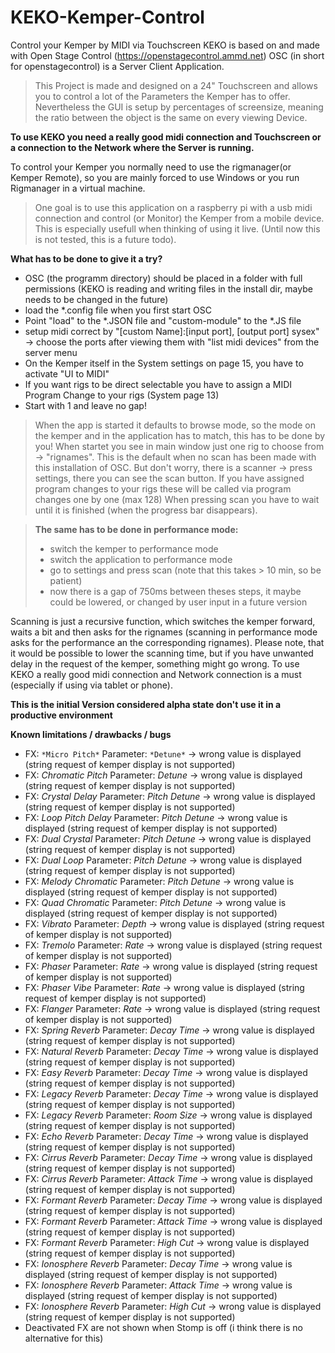 # KEKO-Kemper-Control
Control your Kemper by MIDI via Touchscreen
KEKO is based on and made with Open Stage Control (https://openstagecontrol.ammd.net)
OSC (in short for openstagecontrol) is a Server Client Application. 

>This Project is made and designed on a 24" Touchscreen and allows you to control a lot of the Parameters the Kemper has to offer.
>Nevertheless the GUI is setup by percentages of screensize, meaning the ratio between the object is the same on every viewing Device.

**To use KEKO you need a really good midi connection and Touchscreen or a connection to the Network where the Server is running.**

To control your Kemper you normally need to use the rigmanager(or Kemper Remote), so you are mainly forced to use Windows or you run Rigmanager in a virtual machine.


>One goal is to use this application on a raspberry pi with a usb midi connection 
>and control (or Monitor) the Kemper from a mobile device.
>This is especially usefull when thinking of using it live.
>(Until now this is not tested, this is a future todo).


**What has to be done to give it a try?**
- OSC (the programm directory) should be placed in a folder with full permissions (KEKO is reading and writing files in the install dir, maybe needs to be changed in the future)
- load the *.config file when you first start OSC
- Point "load" to the *.JSON file and "custom-module" to the *.JS file
- setup midi correct by "[custom Name]:[input port], [output port] sysex" -> choose the ports after viewing them with "list midi devices" from the server menu
- On the Kemper itself in the System settings on page 15, you have to activate "UI to MIDI"
- If you want rigs to be direct selectable you have to assign a MIDI Program Change to your rigs (System page 13)
- Start with 1 and leave no gap!



>When the app is started it defaults to browse mode, so the mode on the kemper and in the application has to match, this has to be done by you!
>When startet you see in main window just one rig to choose from -> "rignames". 
>This is the default when no scan has been made with this installation of OSC.
>But don't worry, there is a scanner -> press settings, there you can see the scan button.
>If you have assigned program changes to your rigs these will be called via program changes one by one (max 128)
>When pressing scan you have to wait until it is finished (when the progress bar disappears).

>**The same has to be done in performance mode:**
>- switch the kemper to performance mode
>- switch the application to performance mode
>- go to settings and press scan (note that this takes > 10 min, so be patient)
> - now there is a gap of 750ms between theses steps, it maybe could be lowered, or changed by user input in a future version


Scanning is just a recursive function, which switches the kemper forward, 
waits a bit and then asks for the rignames 
(scanning in performance mode asks for the performance an the corresponding rignames). 
Please note, that it would be possible to lower the scanning time, but if you have 
unwanted delay in the request of the kemper, something might go wrong. 
To use KEKO a really good midi connection and Network connection is a must 
(especially if using via tablet or phone).

 


**This is the initial Version considered alpha state don't use it in a productive environment**


**Known limitations / drawbacks / bugs**
- FX: `*Micro Pitch*`       Parameter: `*Detune*`       -> wrong value is displayed (string request of kemper display is not supported)
- FX: *Chromatic Pitch*   Parameter: *Detune*       -> wrong value is displayed (string request of kemper display is not supported)
- FX: *Crystal Delay*     Parameter: *Pitch Detune* -> wrong value is displayed (string request of kemper display is not supported)
- FX: *Loop Pitch Delay*  Parameter: *Pitch Detune* -> wrong value is displayed (string request of kemper display is not supported)
- FX: *Dual Crystal*      Parameter: *Pitch Detune* -> wrong value is displayed (string request of kemper display is not supported)
- FX: *Dual Loop*         Parameter: *Pitch Detune* -> wrong value is displayed (string request of kemper display is not supported)
- FX: *Melody Chromatic*  Parameter: *Pitch Detune* -> wrong value is displayed (string request of kemper display is not supported)
- FX: *Quad Chromatic*    Parameter: *Pitch Detune* -> wrong value is displayed (string request of kemper display is not supported)
- FX: *Vibrato*           Parameter: *Depth*        -> wrong value is displayed (string request of kemper display is not supported)
- FX: *Tremolo*           Parameter: *Rate*         -> wrong value is displayed (string request of kemper display is not supported)
- FX: *Phaser*            Parameter: *Rate*         -> wrong value is displayed (string request of kemper display is not supported)
- FX: *Phaser Vibe*       Parameter: *Rate*         -> wrong value is displayed (string request of kemper display is not supported)
- FX: *Flanger*           Parameter: *Rate*         -> wrong value is displayed (string request of kemper display is not supported)
- FX: *Spring Reverb*     Parameter: *Decay Time*   -> wrong value is displayed (string request of kemper display is not supported)
- FX: *Natural Reverb*    Parameter: *Decay Time*   -> wrong value is displayed (string request of kemper display is not supported)
- FX: *Easy Reverb*       Parameter: *Decay Time*   -> wrong value is displayed (string request of kemper display is not supported)
- FX: *Legacy Reverb*     Parameter: *Decay Time*   -> wrong value is displayed (string request of kemper display is not supported)
- FX: *Legacy Reverb*     Parameter: *Room Size*    -> wrong value is displayed (string request of kemper display is not supported)
- FX: *Echo Reverb*       Parameter: *Decay Time*   -> wrong value is displayed (string request of kemper display is not supported)
- FX: *Cirrus Reverb*     Parameter: *Decay Time*   -> wrong value is displayed (string request of kemper display is not supported)
- FX: *Cirrus Reverb*     Parameter: *Attack Time*  -> wrong value is displayed (string request of kemper display is not supported)
- FX: *Formant Reverb*    Parameter: *Decay Time*   -> wrong value is displayed (string request of kemper display is not supported)
- FX: *Formant Reverb*    Parameter: *Attack Time*  -> wrong value is displayed (string request of kemper display is not supported)
- FX: *Formant Reverb*    Parameter: *High Cut*     -> wrong value is displayed (string request of kemper display is not supported)
- FX: *Ionosphere Reverb* Parameter: *Decay Time*   -> wrong value is displayed (string request of kemper display is not supported)
- FX: *Ionosphere Reverb* Parameter: *Attack Time*  -> wrong value is displayed (string request of kemper display is not supported)
- FX: *Ionosphere Reverb* Parameter: *High Cut*     -> wrong value is displayed (string request of kemper display is not supported)
- Deactivated FX are not shown when Stomp is off (i think there is no alternative for this) 
